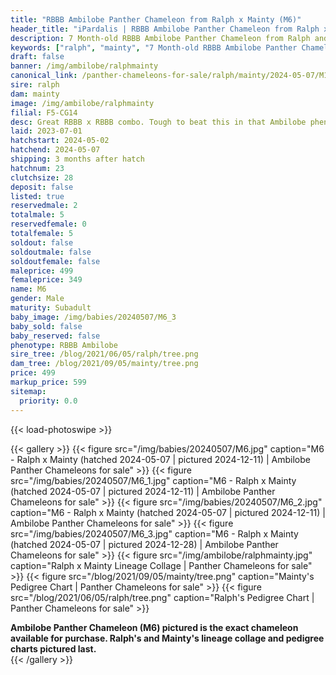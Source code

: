 ```yaml
---
title: "RBBB Ambilobe Panther Chameleon from Ralph x Mainty (M6)"
header_title: "iPardalis | RBBB Ambilobe Panther Chameleon from Ralph x Mainty | M6"
description: 7 Month-old RBBB Ambilobe Panther Chameleon from Ralph and Mainty. Great RBBB x RBBB combo. Tough to beat this in that Ambilobe phenotype. We've included sire and dam dendrograms if available, but you can view our Ralph or Mainty breeder pages for more information.
keywords: ["ralph", "mainty", "7 Month-old RBBB Ambilobe Panther Chameleon", "baby chameleons for sale", "buy panther chameleon", "panther for sale", "ambilobe panther chameleons for sale", "ambilobe panther chameleon for sale"]
draft: false
banner: /img/ambilobe/ralphmainty
canonical_link: /panther-chameleons-for-sale/ralph/mainty/2024-05-07/M1/
sire: ralph
dam: mainty
image: /img/ambilobe/ralphmainty
filial: F5-CG14
desc: Great RBBB x RBBB combo. Tough to beat this in that Ambilobe phenotype.
laid: 2023-07-01
hatchstart: 2024-05-02
hatchend: 2024-05-07
shipping: 3 months after hatch
hatchnum: 23
clutchsize: 28
deposit: false
listed: true
reservedmale: 2
totalmale: 5
reservedfemale: 0
totalfemale: 5
soldout: false
soldoutmale: false
soldoutfemale: false
maleprice: 499
femaleprice: 349
name: M6
gender: Male
maturity: Subadult
baby_image: /img/babies/20240507/M6_3
baby_sold: false
baby_reserved: false
phenotype: RBBB Ambilobe
sire_tree: /blog/2021/06/05/ralph/tree.png
dam_tree: /blog/2021/09/05/mainty/tree.png
price: 499
markup_price: 599
sitemap: 
  priority: 0.0
---
```


{{< load-photoswipe >}}

{{< gallery >}}
  {{< figure src="/img/babies/20240507/M6.jpg" caption="M6 - Ralph x Mainty (hatched 2024-05-07 | pictured 2024-12-11) | Ambilobe Panther Chameleons for sale" >}}
  {{< figure src="/img/babies/20240507/M6_1.jpg" caption="M6 - Ralph x Mainty (hatched 2024-05-07 | pictured 2024-12-11) | Ambilobe Panther Chameleons for sale" >}}
  {{< figure src="/img/babies/20240507/M6_2.jpg" caption="M6 - Ralph x Mainty (hatched 2024-05-07 | pictured 2024-12-11) | Ambilobe Panther Chameleons for sale" >}}
  {{< figure src="/img/babies/20240507/M6_3.jpg" caption="M6 - Ralph x Mainty (hatched 2024-05-07 | pictured 2024-12-28) | Ambilobe Panther Chameleons for sale" >}}
  {{< figure src="/img/ambilobe/ralphmainty.jpg" caption="Ralph x Mainty Lineage Collage | Panther Chameleons for sale" >}}
  {{< figure src="/blog/2021/09/05/mainty/tree.png" caption="Mainty's Pedigree Chart | Panther Chameleons for sale" >}}
  {{< figure src="/blog/2021/06/05/ralph/tree.png" caption="Ralph's Pedigree Chart | Panther Chameleons for sale" >}}
  <figcaption itemprop="description"><strong>Ambilobe Panther Chameleon (M6) pictured is the exact chameleon available for purchase. Ralph's and Mainty's lineage collage and pedigree charts pictured last.</strong></figcaption>
{{< /gallery >}}
